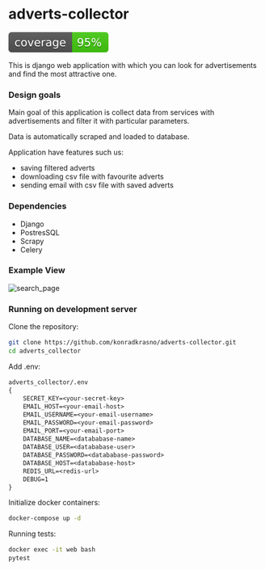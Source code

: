 # adverts-collector
![Alt text](./coverage.svg)

This is django web application with which you can look for advertisements and find the most attractive one.

### Design goals

Main goal of this application is collect data from services with advertisements and filter it with particular parameters.

Data is automatically scraped and loaded to database.

Application have features such us:
* saving filtered adverts
* downloading csv file with favourite adverts
* sending email with csv file with saved adverts

### Dependencies
* Django
* PostresSQL
* Scrapy
* Celery

### Example View
![search_page](https://user-images.githubusercontent.com/55924004/109402899-e8d11980-7959-11eb-9831-4c718b4dc63a.png)


### Running on development server

Clone the repository:
```bash
git clone https://github.com/konradkrasno/adverts-collector.git
cd adverts_collector
```
Add .env:
```
adverts_collector/.env
{
    SECRET_KEY=<your-secret-key>
    EMAIL_HOST=<your-email-host>
    EMAIL_USERNAME=<your-email-username>
    EMAIL_PASSWORD=<your-email-password>
    EMAIL_PORT=<your-email-port>
    DATABASE_NAME=<datababase-name>
    DATABASE_USER=<datababase-user>
    DATABASE_PASSWORD=<datababase-password>
    DATABASE_HOST=<datababase-host>
    REDIS_URL=<redis-url>
    DEBUG=1
}
```

Initialize docker containers:
```bash
docker-compose up -d
```

Running tests:

```bash
docker exec -it web bash
pytest
```
